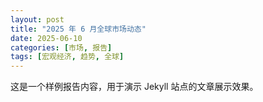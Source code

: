 ```yaml
---
layout: post
title: "2025 年 6 月全球市场动态"
date: 2025-06-10
categories: [市场, 报告]
tags: [宏观经济, 趋势, 全球]
---
```


这是一个样例报告内容，用于演示 Jekyll 站点的文章展示效果。